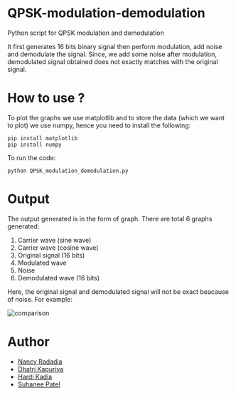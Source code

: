 # QPSK-modulation-demodulation
Python script for QPSK modulation and demodulation

It first generates 16 bits binary signal then perform modulation, add noise and demodulate the signal. Since, we add some noise after modulation, demodulated signal obtained does not exactly matches with the original signal.

# How to use ?
To plot the graphs we use matplotlib and to store the data (which we want to plot) we use numpy, hence you need to install the following:

```
pip install matplotlib
pip install numpy
```
To run the code:
```
python QPSK_modulation_demodulation.py
```

# Output

The output generated is in the form of graph. There are total 6 graphs generated:

1. Carrier wave (sine wave)
2. Carrier wave (cosine wave)
3. Original signal (16 bits)
4. Modulated wave
5. Noise
6. Demodulated wave (16 bits)

Here, the original signal and demodulated signal will not be exact beacause of noise. For example:


![comparison](https://user-images.githubusercontent.com/65729151/82722384-f0390780-9ce3-11ea-91bc-91eee1a21001.PNG)

# Author
+ [Nancy Radadia](https://github.com/nancyradadia)
+ [Dhatri Kapuriya](https://github.com/dhatrikapuriya)
+ [Hardi Kadia](https://github.com/hardi15)
+ [Suhanee Patel](https://github.com/sp2605)




